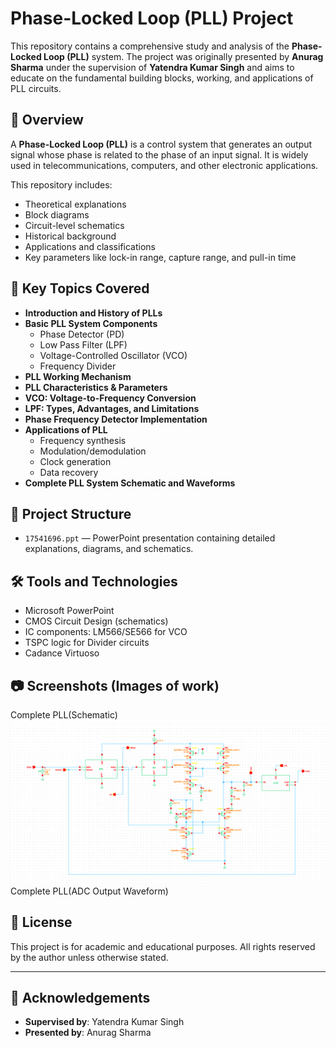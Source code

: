 # Phase-Locked Loop (PLL) Project

This repository contains a comprehensive study and analysis of the **Phase-Locked Loop (PLL)** system. The project was originally presented by **Anurag Sharma** under the supervision of **Yatendra Kumar Singh** and aims to educate on the fundamental building blocks, working, and applications of PLL circuits.

## 📘 Overview

A **Phase-Locked Loop (PLL)** is a control system that generates an output signal whose phase is related to the phase of an input signal. It is widely used in telecommunications, computers, and other electronic applications.

This repository includes:
- Theoretical explanations
- Block diagrams
- Circuit-level schematics
- Historical background
- Applications and classifications
- Key parameters like lock-in range, capture range, and pull-in time

## 🧠 Key Topics Covered

- **Introduction and History of PLLs**
- **Basic PLL System Components**
  - Phase Detector (PD)
  - Low Pass Filter (LPF)
  - Voltage-Controlled Oscillator (VCO)
  - Frequency Divider
- **PLL Working Mechanism**
- **PLL Characteristics & Parameters**
- **VCO: Voltage-to-Frequency Conversion**
- **LPF: Types, Advantages, and Limitations**
- **Phase Frequency Detector Implementation**
- **Applications of PLL**
  - Frequency synthesis
  - Modulation/demodulation
  - Clock generation
  - Data recovery
- **Complete PLL System Schematic and Waveforms**

## 🧩 Project Structure

- `17541696.ppt` — PowerPoint presentation containing detailed explanations, diagrams, and schematics.

## 🛠 Tools and Technologies

- Microsoft PowerPoint
- CMOS Circuit Design (schematics)
- IC components: LM566/SE566 for VCO
- TSPC logic for Divider circuits
- Cadance Virtuoso

## 📷 Screenshots (Images of work)
Complete PLL(Schematic)
![image alt](https://github.com/Anurag25021/PLL_USING_CADANCE_VIRTUOSO/blob/8573a9ab92158237f982ead9457d21be36e167ba/CompletePLL.png)
Complete PLL(ADC Output Waveform)

## 📜 License

This project is for academic and educational purposes. All rights reserved by the author unless otherwise stated.

---

## 🙌 Acknowledgements

- **Supervised by**: Yatendra Kumar Singh
- **Presented by**: Anurag Sharma

